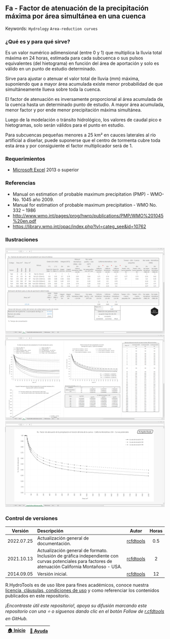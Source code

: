 ## Fa - Factor de atenuación de la precipitación máxima por área simultánea en una cuenca
Keywords: `Hydrology` `Area-reduction curves` 


### ¿Qué es y para qué sirve?

Es un valor numérico adimensional (entre 0 y 1) que multiplica la lluvia total máxima en 24 horas, estimada para cada subcuenca o sus pulsos equivalentes (del hietograma) en función del área de aportación y solo es válido en un punto de estudio determinado. 

Sirve para ajustar o atenuar el valor total de lluvia (mm) máxima, suponiendo que a mayor área acumulada existe menor probabilidad de que simultáneamente llueva sobre toda la cuenca.

El factor de atenuación es inversamente proporcional al área acumulada de la cuenca hasta un determinado punto de estudio. A mayor área acumulada, menor factor y por ende menor precipitación máxima simultánea.

Luego de la modelación o tránsito hidrológico, los valores de caudal pico e hietogramas, solo serán válidos para el punto en estudio.

Para subcuencas pequeñas menores a 25 km² en cauces laterales al río artificial a diseñar, puede suponerse que el centro de tormenta cubre toda esta área y por consiguiente el factor multiplicador será de 1.


### Requerimientos

* [Microsoft Excel](https://www.microsoft.com/en-us/microsoft-365/excel) 2013 o superior


### Referencias

* Manual on estimation of probable maximum precipitation (PMP) - WMO-No. 1045 año 2009.
* Manual for estimation of probable maximum precipitation - WMO No. 332 – 1986
* http://www.wmo.int/pages/prog/hwrp/publications/PMP/WMO%201045%20en.pdf
* https://library.wmo.int/opac/index.php?lvl=categ_see&id=10762


### Ilustraciones

![R.HydroTools.FactorAtenuacionPrecipitacionFa.Screenshot1](https://github.com/rcfdtools/R.HydroTools/blob/main/FactorAtenuacionPrecipitacionFa/Screenshot/Screenshot1.png)
![R.HydroTools.FactorAtenuacionPrecipitacionFa.Screenshot2](https://github.com/rcfdtools/R.HydroTools/blob/main/FactorAtenuacionPrecipitacionFa/Screenshot/Screenshot2.png)
![R.HydroTools.FactorAtenuacionPrecipitacionFa.Screenshot3](https://github.com/rcfdtools/R.HydroTools/blob/main/FactorAtenuacionPrecipitacionFa/Screenshot/Screenshot3.png)


### Control de versiones

| Versión     | Descripción                                                                                                                                         | Autor                                      | Horas |
|-------------|:----------------------------------------------------------------------------------------------------------------------------------------------------|--------------------------------------------|:-----:|
| 2022.07.25  | Actualización general de documentación.                                                                                                             | [rcfdtools](https://github.com/rcfdtools)  |  0.5  |
| 2021.10.13  | Actualización general de formato. Inclusión de gráfica independiente con curvas potenciales para factores de atenuación California Montañoso - USA. | [rcfdtools](https://github.com/rcfdtools)  |   2   |
| 2014.09.05  | Versión inicial.                                                                                                                                    | [rcfdtools](https://github.com/rcfdtools)  |  12   |


R.HydroTools es de uso libre para fines académicos, conoce nuestra [licencia, cláusulas, condiciones de uso](https://github.com/rcfdtools/R.HydroTools/wiki/License) y como referenciar los contenidos publicados en este repositorio.

_¡Encontraste útil este repositorio!, apoya su difusión marcando este repositorio con una ⭐ o síguenos dando clic en el botón Follow de [r.cfdtools](https://github.com/rcfdtools) en GitHub._

| [:house: Inicio](https://github.com/rcfdtools/R.HydroTools/wiki) | [:beginner: Ayuda](https://github.com/rcfdtools/R.HydroTools/discussions/17) |
|------------------------------------------------------------------|------------------------------------------------------------------------------|
